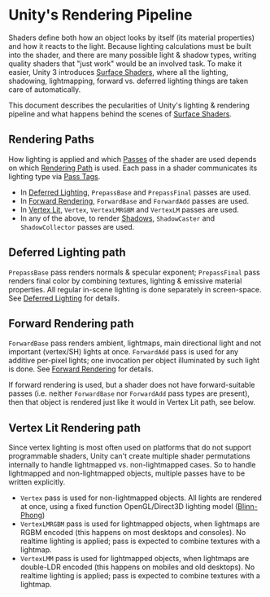 Unity's Rendering Pipeline
==========================


Shaders define both how an object looks by itself (its material properties) and how it reacts to the light. Because lighting calculations must be built into the shader, and there are many possible light & shadow types, writing quality shaders that "just work" would  be an involved task. To make it easier, Unity 3 introduces [Surface Shaders](SL-SurfaceShaders.md), where all the lighting, shadowing, lightmapping, forward vs. deferred lighting things are taken care of automatically.

This document describes the pecularities of Unity's lighting & rendering pipeline and what happens behind the scenes of [Surface Shaders](SL-SurfaceShaders.md).


Rendering Paths
---------------


How lighting is applied and which [Passes](SL-Pass.md) of the shader are used depends on which [Rendering Path](RenderingPaths.md) is used. Each pass in a shader communicates its lighting type via [Pass Tags](SL-PassTags.md).
* In [Deferred Lighting](RenderTech-DeferredLighting.md), `PrepassBase` and `PrepassFinal` passes are used.
* In [Forward Rendering](RenderTech-ForwardRendering.md), `ForwardBase` and `ForwardAdd` passes are used.
* In [Vertex Lit](RenderTech-VertexLit.md), `Vertex`, `VertexLMRGBM` and `VertexLM` passes are used.
* In any of the above, to render [Shadows](Shadows.md), `ShadowCaster` and `ShadowCollector` passes are used.


Deferred Lighting path
----------------------


`PrepassBase` pass renders normals & specular exponent; `PrepassFinal` pass renders final color by combining textures, lighting & emissive material properties. All regular in-scene lighting is done separately in screen-space. See [Deferred Lighting](RenderTech-DeferredLighting.md) for details.


Forward Rendering path
----------------------


`ForwardBase` pass renders ambient, lightmaps, main directional light and not important (vertex/SH) lights at once. `ForwardAdd` pass is used for any additive per-pixel lights; one invocation per object illuminated by such light is done. See [Forward Rendering](RenderTech-ForwardRendering.md) for details.

If forward rendering is used, but a shader does not have forward-suitable passes (i.e. neither `ForwardBase` nor `ForwardAdd` pass types are present), then that object is rendered just like it would in Vertex Lit path, see below.


Vertex Lit Rendering path
-------------------------


Since vertex lighting is most often used on platforms that do not support programmable shaders, Unity can't create multiple shader permutations internally to handle lightmapped vs. non-lightmapped cases. So to handle lightmapped and non-lightmapped objects, multiple passes have to be written explicitly. 
* `Vertex` pass is used for non-lightmapped objects. All lights are rendered at once, using a fixed function OpenGL/Direct3D lighting model ([Blinn-Phong](http://en.wikipedia.org/wiki/Blinn-Phong_shading.md))
* `VertexLMRGBM` pass is used for lightmapped objects, when lightmaps are RGBM encoded (this happens on most desktops and consoles). No realtime lighting is applied; pass is expected to combine textures with a lightmap.
* `VertexLMM` pass is used for lightmapped objects, when lightmaps are double-LDR encoded (this happens on mobiles and old desktops). No realtime lighting is applied; pass is expected to combine textures with a lightmap.

